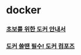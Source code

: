 # docker
### [초보를 위한 도커 안내서](https://github.com/ssj9398/docker/tree/main/%EC%B4%88%EB%B3%B4%EB%A5%BC-%EC%9C%84%ED%95%9C-%EB%8F%84%EC%BB%A4-%EC%95%88%EB%82%B4%EC%84%9C)

### [도커 쓸땐 필수! 도커 컴포즈](https://github.com/ssj9398/docker/tree/main/%EB%8F%84%EC%BB%A4%20%EC%93%B8%EB%95%90%20%ED%95%84%EC%88%98!%20%EB%8F%84%EC%BB%A4%20%EC%BB%B4%ED%8F%AC%EC%A6%88)

